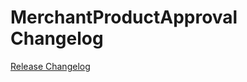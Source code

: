 # MerchantProductApproval Changelog

[Release Changelog](https://github.com/spryker/merchant-product-approval/releases)
